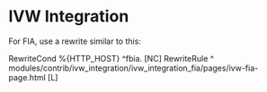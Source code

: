 # IVW Integration

For FIA, use a rewrite similar to this:

  RewriteCond %{HTTP_HOST} ^fbia\. [NC]
  RewriteRule ^ modules/contrib/ivw_integration/ivw_integration_fia/pages/ivw-fia-page.html [L]
